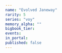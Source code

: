 ```yaml
---
name: "Evolved Janeway"
rarity: 5
series: "voy"
memory_alpha: ""
bigbook_tier:
events:
in_portal:
published: false
---
```

